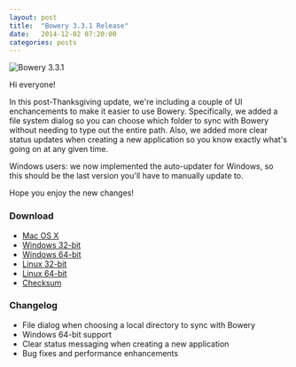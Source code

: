 ```yaml
---
layout: post
title:  "Bowery 3.3.1 Release"
date:   2014-12-02 07:20:00
categories: posts
---
```


![Bowery 3.3.1](http://i.imgur.com/hgN54qo.png)

Hi everyone!

In this post-Thanksgiving update, we're including a couple of UI enchancements to make it easier to use Bowery. Specifically, we added a file system dialog so you can choose which folder to sync with Bowery without needing to type out the entire path. Also, we added more clear status updates when creating a new application so you know exactly what's going on at any given time.

Windows users: we now implemented the auto-updater for Windows, so this should be the last version you'll have to manually update to.

Hope you enjoy the new changes!

### Download 
- [Mac OS X](http://desktop.bowery.io/3.3.1_darwin_amd64.zip)
- [Windows 32-bit](http://desktop.bowery.io/3.3.1_windows_386.zip)
- [Windows 64-bit](http://desktop.bowery.io/3.3.1_windows_amd64.zip)
- [Linux 32-bit](http://desktop.bowery.io/3.3.1_linux_386.zip)
- [Linux 64-bit](http://desktop.bowery.io/3.3.1_linux_amd64.zip)
- [Checksum](http://desktop.bowery.io/3.3.1_SHA256SUMS)

### Changelog
- File dialog when choosing a local directory to sync with Bowery
- Windows 64-bit support
- Clear status messaging when creating a new application
- Bug fixes and performance enhancements